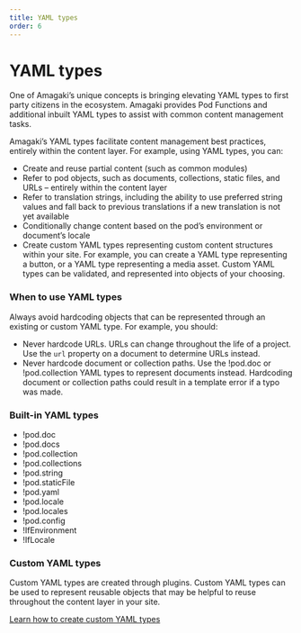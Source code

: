 ```yaml
---
title: YAML types
order: 6
---
```

# YAML types

One of Amagaki’s unique concepts is bringing elevating YAML types to first party
citizens in the ecosystem. Amagaki provides Pod Functions and additional inbuilt
YAML types to assist with common content management tasks.

Amagaki’s YAML types facilitate content management best practices, entirely
within the content layer. For example, using YAML types, you can:



*   Create and reuse partial content (such as common modules)
*   Refer to pod objects, such as documents, collections, static files, and URLs
    – entirely within the content layer
*   Refer to translation strings, including the ability to use preferred string
    values and fall back to previous translations if a new translation is not
    yet available
*   Conditionally change content based on the pod’s environment or document’s
    locale
*   Create custom YAML types representing custom content structures within your
    site. For example, you can create a YAML type representing a button, or a
    YAML type representing a media asset. Custom YAML types can be validated,
    and represented into objects of your choosing.


### When to use YAML types

Always avoid hardcoding objects that can be represented through an existing or
custom YAML type. For example, you should:



*   Never hardcode URLs. URLs can change throughout the life of a project. Use
    the `url` property on a document to determine URLs instead.
*   Never hardcode document or collection paths. Use the !pod.doc or
    !pod.collection YAML types to represent documents instead. Hardcoding
    document or collection paths could result in a template error if a typo was
    made.


### Built-in YAML types



*   !pod.doc
*   !pod.docs
*   !pod.collection
*   !pod.collections
*   !pod.string
*   !pod.staticFile
*   !pod.yaml
*   !pod.locale
*   !pod.locales
*   !pod.config
*   !IfEnvironment
*   !IfLocale


### Custom YAML types

Custom YAML types are created through plugins. Custom YAML types can be used to
represent reusable objects that may be helpful to reuse throughout the content
layer in your site.

<a class="button button--low" href="{{pod.doc('/content/plugins/yaml-types.md').url.path}}">Learn how to create custom YAML types</a>